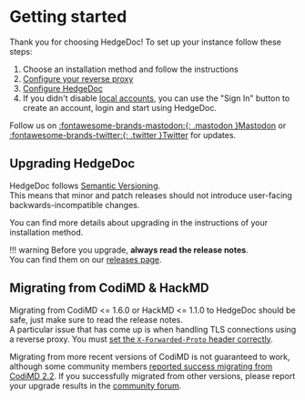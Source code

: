 # Getting started

Thank you for choosing HedgeDoc!
To set up your instance follow these steps:

1. Choose an installation method and follow the instructions
2. [Configure your reverse proxy](https://docs.hedgedoc.org/guides/reverse-proxy/)
3. [Configure HedgeDoc](https://docs.hedgedoc.org/configuration/)
4. If you didn't disable [local accounts](/configuration/#email-local-account), you can use the "Sign In" button to
   create an account, login and start using HedgeDoc.

Follow us on <a href="https://social.hedgedoc.org/" target="_blank" rel="noreferer noopener">:fontawesome-brands-mastodon:{: .mastodon }Mastodon</a> or <a href="https://social.hedgedoc.org/twitter" target="_blank" rel="noreferer noopener">:fontawesome-brands-twitter:{: .twitter }Twitter</a> for updates.

## Upgrading HedgeDoc

HedgeDoc follows [Semantic Versioning](https://semver.org/).  
This means that minor and patch releases should not introduce user-facing backwards-incompatible changes.

You can find more details about upgrading in the instructions of your installation method.

!!! warning
    Before you upgrade, **always read the release notes**.  
    You can find them on our [releases page](https://hedgedoc.org/releases/).

## Migrating from CodiMD & HackMD
Migrating from CodiMD <= 1.6.0 or HackMD <= 1.1.0 to HedgeDoc should be safe,
just make sure to read the release notes.  
A particular issue that has come up is when handling TLS connections using a reverse proxy.
You must [set the `X-Forwarded-Proto` header correctly](https://docs.hedgedoc.org/guides/reverse-proxy/#reverse-proxy-config).

Migrating from more recent versions of CodiMD is not guaranteed to work, although some community members
[reported success migrating from CodiMD 2.2](https://community.hedgedoc.org/t/solved-upgrade-from-dockerlized-codimd/271).
If you successfully migrated from other versions, please report your upgrade results in the [community forum](https://community.hedgedoc.org/).
